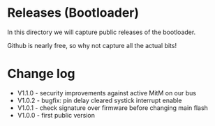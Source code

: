 
# Releases (Bootloader)

In this directory we will capture public releases of the bootloader.

Github is nearly free, so why not capture all the actual bits!


# Change log

- V1.1.0 - security improvements against active MitM on our bus
- V1.0.2 - bugfix: pin delay cleared systick interrupt enable
- V1.0.1 - check signature over firmware before changing main flash
- V1.0.0 - first public version

